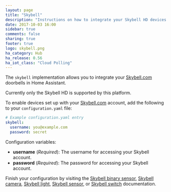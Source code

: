 ```yaml
---
layout: page
title: "Skybell"
description: "Instructions on how to integrate your Skybell HD devices within Home Assistant."
date: 2017-10-03 16:00
sidebar: true
comments: false
sharing: true
footer: true
logo: skybell.png
ha_category: Hub
ha_release: 0.56
ha_iot_class: "Cloud Polling"
---
```


The `skybell` implementation allows you to integrate your [Skybell.com](https://skybell.com) doorbells in Home Assistant.

Currently only the Skybell HD is supported by this platform.

To enable devices set up with your [Skybell.com](https://skybell.com/) account, add the following to your `configuration.yaml` file:

```yaml
# Example configuration.yaml entry
skybell:
  username: you@example.com
  password: secret
```

Configuration variables:

- **username** (*Required*): The username for accessing your Skybell account.
- **password** (*Required*): The password for accessing your Skybell account.

Finish your configuration by visiting the [Skybell binary sensor](/components/binary_sensor.skybell/), [Skybell camera](/components/camera.skybell/), [Skybell light](/components/light.skybell/), [Skybell sensor](/components/sensor.skybell/), or [Skybell switch](/components/switch.skybell/) documentation.